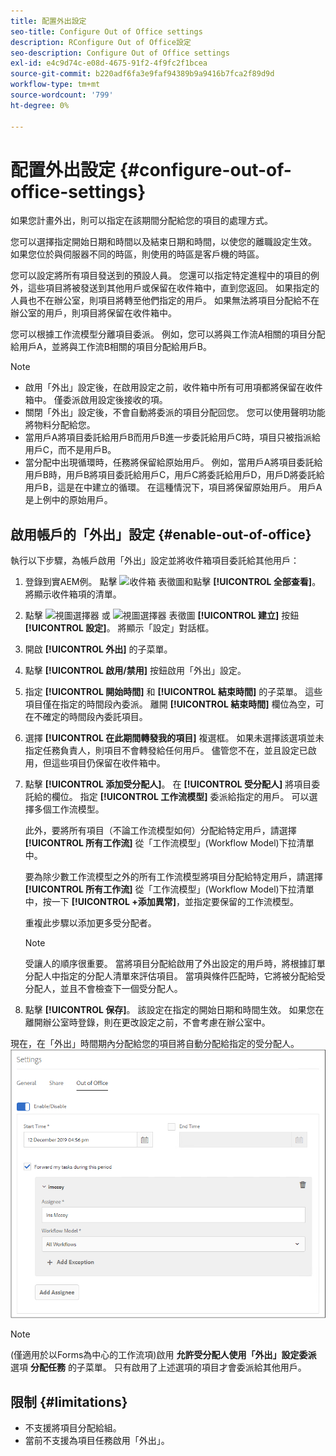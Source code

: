 ```yaml
---
title: 配置外出設定
seo-title: Configure Out of Office settings
description: RConfigure Out of Office設定
seo-description: Configure Out of Office settings
exl-id: e4c9d74c-e08d-4675-91f2-4f9fc2f1bcea
source-git-commit: b220adf6fa3e9faf94389b9a9416b7fca2f89d9d
workflow-type: tm+mt
source-wordcount: '799'
ht-degree: 0%

---
```


# 配置外出設定 {#configure-out-of-office-settings}

如果您計畫外出，則可以指定在該期間分配給您的項目的處理方式。

您可以選擇指定開始日期和時間以及結束日期和時間，以使您的離職設定生效。 如果您位於與伺服器不同的時區，則使用的時區是客戶機的時區。

您可以設定將所有項目發送到的預設人員。 您還可以指定特定進程中的項目的例外，這些項目將被發送到其他用戶或保留在收件箱中，直到您返回。 如果指定的人員也不在辦公室，則項目將轉至他們指定的用戶。 如果無法將項目分配給不在辦公室的用戶，則項目將保留在收件箱中。

您可以根據工作流模型分離項目委派。 例如，您可以將與工作流A相關的項目分配給用戶A，並將與工作流B相關的項目分配給用戶B。


>[!NOTE]
>
>* 啟用「外出」設定後，在啟用設定之前，收件箱中所有可用項都將保留在收件箱中。 僅委派啟用設定後接收的項。
>* 關閉「外出」設定後，不會自動將委派的項目分配回您。 您可以使用聲明功能將物料分配給您。
>* 當用戶A將項目委託給用戶B而用戶B進一步委託給用戶C時，項目只被指派給用戶C，而不是用戶B。
>* 當分配中出現循環時，任務將保留給原始用戶。 例如，當用戶A將項目委託給用戶B時，用戶B將項目委託給用戶C，用戶C將委託給用戶D，用戶D將委託給用戶B，這是在中建立的循環。 在這種情況下，項目將保留原始用戶。 用戶A是上例中的原始用戶。


## 啟用帳戶的「外出」設定 {#enable-out-of-office}

執行以下步驟，為帳戶啟用「外出」設定並將收件箱項目委託給其他用戶：

1. 登錄到實AEM例。 點擊 ![收件箱](assets/bell.svg) 表徵圖和點擊 **[!UICONTROL 全部查看]**。 將顯示收件箱項的清單。
1. 點擊 ![視圖選擇器](assets/viewlist.svg) 或 ![視圖選擇器](assets/calendar.svg) 表徵圖 **[!UICONTROL 建立]** 按鈕 **[!UICONTROL 設定]**。 將顯示「設定」對話框。
1. 開啟 **[!UICONTROL 外出]** 的子菜單。
1. 點擊 **[!UICONTROL 啟用/禁用]** 按鈕啟用「外出」設定。
1. 指定 **[!UICONTROL 開始時間]**  和 **[!UICONTROL 結束時間]** 的子菜單。 這些項目僅在指定的時間段內委派。 離開 **[!UICONTROL 結束時間]** 欄位為空，可在不確定的時間段內委託項目。
1. 選擇 **[!UICONTROL 在此期間轉發我的項目]** 複選框。 如果未選擇該選項並未指定任務負責人，則項目不會轉發給任何用戶。 儘管您不在，並且設定已啟用，但這些項目仍保留在收件箱中。
1. 點擊 **[!UICONTROL 添加受分配人]**。 在 **[!UICONTROL 受分配人]** 將項目委託給的欄位。 指定 **[!UICONTROL 工作流模型]** 委派給指定的用戶。 可以選擇多個工作流模型。

   此外，要將所有項目（不論工作流模型如何）分配給特定用戶，請選擇 **[!UICONTROL 所有工作流]** 從「工作流模型」(Workflow Model)下拉清單中。 <br>

   要為除少數工作流模型之外的所有工作流模型將項目分配給特定用戶，請選擇 **[!UICONTROL 所有工作流]** 從「工作流模型」(Workflow Model)下拉清單中，按一下 **[!UICONTROL +添加異常]**，並指定要保留的工作流模型。
   <br>

   重複此步驟以添加更多受分配者。 <br>

   >[!NOTE]
   >
   >受讓人的順序很重要。 當將項目分配給啟用了外出設定的用戶時，將根據訂單分配人中指定的分配人清單來評估項目。 當項與條件匹配時，它將被分配給受分配人，並且不會檢查下一個受分配人。

1. 點擊 **[!UICONTROL 保存]**。 該設定在指定的開始日期和時間生效。 如果您在離開辦公室時登錄，則在更改設定之前，不會考慮在辦公室中。

現在，在「外出」時間期內分配給您的項目將自動分配給指定的受分配人。
![離職](assets/out-of-office.png)

>[!NOTE]
>
>(僅適用於以Forms為中心的工作流項)啟用 **允許受分配人使用「外出」設定委派** 選項 **分配任務** 的子菜單。 只有啟用了上述選項的項目才會委派給其他用戶。

## 限制 {#limitations}

* 不支援將項目分配給組。
* 當前不支援為項目任務啟用「外出」。
